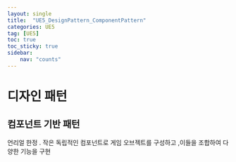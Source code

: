 ```yaml
---
layout: single
title:  "UE5_DesignPattern_ComponentPattern"
categories: UE5
tag: [UE5]
toc: true
toc_sticky: true
sidebar:
    nav: "counts"
---
```


# 디자인 패턴 

## 컴포넌트 기반 패턴
언리얼 한정 . 작은 독립적인 컴포넌트로 게임 오브젝트를 구성하고 ,이들을 조합하여 다양한 기능을 구현   
 


   
   